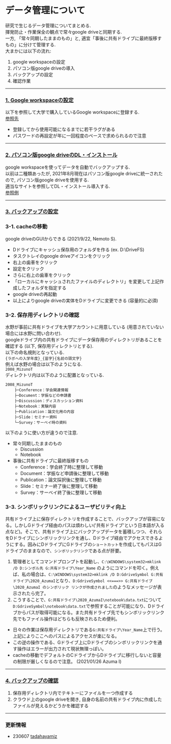 # データ管理について
研究で生じるデータ管理についてまとめる.  
揮発防止・作業保全の観点で常々google driveと同期する.  
一方, 「常々同期したままのもの」と, 適宜「事後に共有ドライブに最終版移すもの」に分けて管理する.  
大まかには以下の流れ:  
1. google workspaceの設定  
2. パソコン版google driveの導入  
3. バックアップの設定  
4. 確認作業  

******
### <u>**1. Google workspaceの設定**</u>
以下を参照して大学で購入しているGoogle workspaceに登録する.  
[参照先](https://www.ecc.u-tokyo.ac.jp/files/ECCS_Cloud_Mail_User_Manual.pdf)  
* 登録してから使用可能になるまでに若干ラグがある  
* パスワードの再設定が年に一回程度のペースで求められるので注意  

******
### <u>**2. パソコン版google driveのDL・インストール**</u>
google workspaceを使ってデータを自動でバックアップする.  
以前は二種類あったが, 2021年8月現在はパソコン版google driveに統一されたので, パソコン版google driveを使用する.  
適当なサイトを参照してDL・インストール導入する.  
[参照例](https://support.google.com/a/answer/7491144?hl=ja)  

******
### <u>**3. バックアップの設定**</u>
### **3-1. cacheの移動**
google driveのGUIからできる (2021/9/22, Nemoto S).  
- Dドライブにキャッシュ保存用のフォルダを作る (ex. D:\DriveFS)  
- タスクトレイのgoogle driveアイコンをクリック  
- 右上の歯車をクリック  
- 設定をクリック  
- さらに右上の歯車をクリック  
- 「ローカルにキャッシュされたファイルのディレクトリ」を変更して上記作成したフォルダを指定する  
- google driveの再起動  
- 以上によりgoogle driveの実体をDドライブに変更できる (容量的に必須)  

### **3-2. 保存用ディレクトリの確認**
水野が事前に共有ドライブを大学アカウントに用意している (用意されていない場合には水野に問い合わせ).  
googleドライブ内の共有ドライブにデータ保存用のディレクトリがあることを確認する (以下, 保存用ディレクトリとする).  
以下の命名規則となっている.  
``` {ラボへの入学年度}_{苗字}{名前の頭文字} ```  
例えば水野の場合は以下のようになる.  
``` 2008_MizunoT ```  
ディレクトリ内は以下のように配置となっている.  


    2008_MizunoT  
        ├─Conference：学会関連情報
        ├─Document：学振などの申請書
        ├─Discussion：ディスカッション資料
        ├─Notebook：実験内容
        ├─Publication：論文化用の内容
        ├─Slide：セミナー資料
        └─Survey：サーベイ時の資料


以下のように使い方が違うので注意.  
- 常々同期したままのもの  
    - Discussion  
    - Notebook  
- 事後に共有ドライブに最終版移すもの  
    - Conference：学会終了時に整理して移動  
    - Document：学振など申請後に整理して移動
    - Publication：論文採択後に整理して移動  
    - Slide：セミナー終了後に整理して移動  
    - Survey：サーベイ終了後に整理して移動  


### **3-3. シンボリックリンクによるユーザビリティ向上**
共有ドライブ上に保存ディレクトリを作成することで、バックアップが容易になる。しかしGドライブ経由のパスは煩わしい('共有ドライブ'という日本語が入る点など)。そこで、共有ドライブ上にバックアップデータを蓄積しつつ、それらをDドライブにシンボリックリンクを通し、Dドライブ経由でアクセスできるようにする。因みにDドライブにGドライブの```ショートカット```を作成してもパスはGドライブのままなので、```シンボリックリンク```である点が肝要。

1. 管理者としてコマンドプロンプトを起動し、``` C:\WINDOWS\system32>mklink /D D:シンボル先 G:共有ドライブ\Year_Name ```  のようにコマンドを叩く。例えば、私の場合は、```C:\WINDOWS\system32>mklink /D D:GdriveSymbol G:共有ドライブ\2020_AzumaI```となり、```D:GdriveSymbol <<===>> G:共有ドライブ\2020_AzumaI のシンボリック リンクが作成されました```のようなメッセージが表示されたら完了。
2. こうすることで、```G:共有ドライブ\2020_AzumaI\notebook\data.txt```について```D:GdriveSymbol\notebook\data.txt```で参照することが可能になり、Dドライブからパスが取得可能になる。また共有ドライブ先でもシンボリックリンク先でもファイル操作はどちらも反映されるため便利。

- 日々の作業は保存用ディレクトリである```G:共有ドライブ\Year_Name```上で行う。上記によりここへのパスによるアクセスが楽になる。  
- この逆の操作である、Gドライブ上にDドライブのシンボリックリンクを通す操作はエラーが出力されて現状無理っぽい。
- cacheの移動でデフォルトのCドライブからDドライブに移行しないと容量の制限が厳しくなるので注意。
(2021/01/26 Azuma I)  

******
### <u>**4. バックアップの確認**</u>
1. 保存用ディレクトリ内でテキトーにファイルを一つ作成する  
2. クラウド上のgoogle driveを開き, 自身の名前の共有ドライブ内に作成したファイルが見えるかどうかを確認する  

******
### **更新情報**
- 230607 [tadahayamiz](https://github.com/tadahayamiz)  